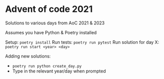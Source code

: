 # Advent of code 2021

Solutions to various days from AoC 2021 & 2023

Assumes you have Python & Poetry installed

Setup: `poetry install`
Run tests: `poetry run pytest`
Run solution for day X: `poetry run start <year> <day>`

Adding new solutions:
* `poetry run python create_day.py`
* Type in the relevant year/day when prompted